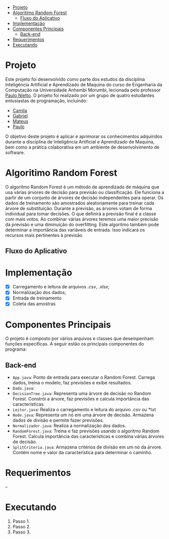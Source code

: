 - [Projeto](#projeto)
- [Algoritimo Random Forest](#algoritimo-random-forest)
  - [Fluxo do Aplicativo](#fluxo-do-aplicativo)
- [Implementação](#implementação)
- [Componentes Principais](#componentes-principais)
  - [Back-end](#back-end)
- [Requerimentos](#requerimentos)
- [Executando](#executando)

# Projeto
Este projeto foi desenvolvido como parte dos estudos da disciplina Inteligência Artificial e Aprendizado de Maquina do curso de Engenharia da Computação na Universidade Anhembi Morumbi, lecionada pelo professor [Paulo Nietto](https://github.com/paulonietto). O projeto foi realizado por um grupo de quatro estudantes entusiastas de programação, incluindo:
- [Camila](https://github.com/ccaetano478)
- [Gabriel](https://github.com/gabrielsteffen)
- [Mateus](https://github.com/MtTimm)
- [Paulo](https://github.com/paulodaniellac)

O objetivo deste projeto é aplicar e aprimorar os conhecimentos adquiridos durante a disciplina de Inteligência Artificial e Aprendizado de Maquina, bem como a prática colaborativa em um ambiente de desenvolvimento de software.

# Algoritimo Random Forest
O algoritmo Random Forest é um método de aprendizado de máquina que usa várias árvores de decisão para previsão ou classificação. Ele funciona a partir de um conjunto de árvores de decisão independentes para operar. Os dados de treinamento são amostrados aleatoriamente para treinar cada árvore de substituição. Durante a previsão, as árvores votam de forma individual para tomar decisões. O que definirá a previsão final é a classe com mais votos. Ao combinar várias árvores teremos uma maior precisão da previsão e uma diminuição do overfitting. Este algoritmo também pode determinar a importância das variáveis de entrada. Isso indicará os recursos mais pertinentes à previsão.

## Fluxo do Aplicativo


# Implementação
- [x] Carregamento e leitura de arquivos *.csv*, *.xlsx*;
- [x] Normalização dos dados;
- [X] Entrada de treinamento
- [X] Coleta das amostras

# Componentes Principais
O projeto é composto por vários arquivos e classes que desempenham funções específicas. A seguir estão os principais componentes do programa:

## Back-end
- `App.java`: Ponto de entrada para executar o Random Forest. Carrega dados, treina o modelo, faz previsões e exibe resultados.
- `Dado.java`:
- `DecisionTree.java`: Representa uma árvore de decisão no Random Forest. Constrói a árvore, faz previsões e calcula importância das características.
- `Leitor.java`: Realiza o carregamento e leitura do arquivo *.csv* ou *txt
- `Node.java`: Representa um nó em uma árvore de decisão. Armazena dados de divisão e permite fazer previsões.
- `Normalizador.java`: Realiza a normalização dos dados.
- `RandomForest.java`: Treina e faz previsões usando o algoritmo Random Forest. Calcula importância das características e combina várias árvores de decisão. 
- `SplitCriteria.java`: Armazena critérios de divisão em um nó da árvore. Contém nome e valor da característica para determinar o caminho.


# Requerimentos
–
# Executando
1. Passo 1.
2. Passo 2.
3. Passo 3.
